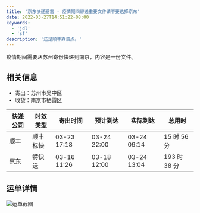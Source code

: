 ```yaml
---
title: '京东快递避雷 - 疫情期间寄送重要文件请不要选择京东'
date: 2022-03-27T14:51:22+08:00
keywords:
  - 'jdl'
  - 'sf'
description: '还是顺丰靠谱点。'
---
```


疫情期间需要从苏州寄份快递到南京，内容是一份文件。

<!--more-->

## 相关信息

- 寄出：苏州市吴中区
- 收货：南京市栖霞区

| 快递公司 | 时效类型 | 寄出时间    | 预计到达    | 实际到达    | 总用时       |
| -------- | -------- | ----------- | ----------- | ----------- | ------------ |
| 顺丰     | 顺丰标快 | 03-23 17:18 | 03-24 22:00 | 03-24 09:14 | 15 时 56 分  |
| 京东     | 特快送   | 03-16 11:26 | 03-18 12:00 | 03-24 13:04 | 193 时 38 分 |

## 运单详情

![运单截图](20220324185435.webp)
